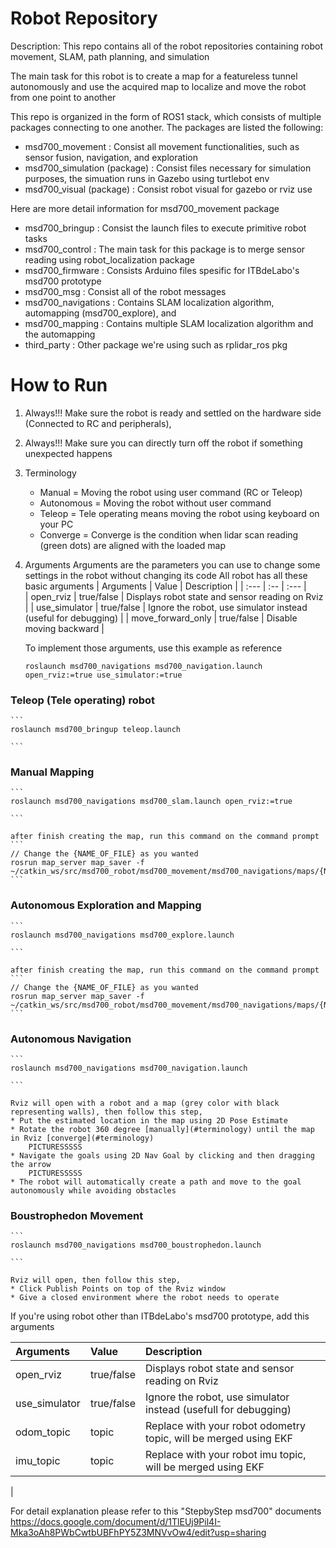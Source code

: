 # Robot Repository

Description: 
This repo contains all of the robot repositories containing robot movement, SLAM, path planning, and simulation

The main task for this robot is to create a map for a featureless tunnel autonomously and use the acquired map to localize and move the robot from one point to another

This repo is organized in the form of ROS1 stack, which consists of multiple packages connecting to one another. 
The packages are listed the following:
* msd700_movement                : Consist all movement functionalities, such as sensor fusion, navigation, and exploration
* msd700_simulation (package)    : Consist files necessary for simulation purposes, the simuation runs in Gazebo using turtlebot env
* msd700_visual (package)        : Consist robot visual for gazebo or rviz use


Here are more detail information for msd700_movement package
* msd700_bringup            : Consist the launch files to execute primitive robot tasks
* msd700_control            : The main task for this package is to merge sensor reading using robot_localization package
* msd700_firmware           : Consists Arduino files spesific for ITBdeLabo's msd700 prototype
* msd700_msg                : Consist all of the robot messages
* msd700_navigations        : Contains SLAM localization algorithm, automapping (msd700_explore), and  
* msd700_mapping            : Contains multiple SLAM localization algorithm and the automapping
* third_party               : Other package we're using such as rplidar_ros pkg



# How to Run
1. Always!!! Make sure the robot is ready and settled on the hardware side (Connected to RC and peripherals),
2. Always!!! Make sure you can directly turn off the robot if something unexpected happens
3. <a name="terminology"></a>Terminology
    * Manual         = Moving the robot using user command (RC or Teleop)
    * Autonomous     = Moving the robot without user command   
    * Teleop         = Tele operating means moving the robot using keyboard on your PC
    * Converge       = Converge is the condition when lidar scan reading (green dots) are aligned with the loaded map 
4. Arguments
    Arguments are the parameters you can use to change some settings in the robot without changing its code
    All robot has all these basic arguments
    | Arguments             | Value         | Description                                                       |
    | :---                  | :--           | :---                                                              |  
    | open_rviz             | true/false    | Displays robot state and sensor reading on Rviz                   |
    | use_simulator         | true/false    | Ignore the robot, use simulator instead (useful for debugging)    |
    | move_forward_only     | true/false    | Disable moving backward                                           |


    To implement those arguments, use this example as reference
    ```
    roslaunch msd700_navigations msd700_navigation.launch open_rviz:=true use_simulator:=true 
    ```


### Teleop (Tele operating) robot 
    ```
    roslaunch msd700_bringup teleop.launch

    ```

### Manual Mapping 
    ```
    roslaunch msd700_navigations msd700_slam.launch open_rviz:=true

    ```

    after finish creating the map, run this command on the command prompt
    ```
    // Change the {NAME_OF_FILE} as you wanted
    rosrun map_server map_saver -f ~/catkin_ws/src/msd700_robot/msd700_movement/msd700_navigations/maps/{NAME_OF_THE_FILE}.yaml
    ```

### Autonomous Exploration and Mapping
    ```
    roslaunch msd700_navigations msd700_explore.launch 

    ```

    after finish creating the map, run this command on the command prompt
    ```
    // Change the {NAME_OF_FILE} as you wanted
    rosrun map_server map_saver -f ~/catkin_ws/src/msd700_robot/msd700_movement/msd700_navigations/maps/{NAME_OF_THE_FILE}.yaml
    ```

### Autonomous Navigation
    ```
    roslaunch msd700_navigations msd700_navigation.launch 

    ```
    
    Rviz will open with a robot and a map (grey color with black representing walls), then follow this step,
    * Put the estimated location in the map using 2D Pose Estimate
    * Rotate the robot 360 degree [manually](#terminology) until the map in Rviz [converge](#terminology)
        PICTURESSSSS
    * Navigate the goals using 2D Nav Goal by clicking and then dragging the arrow
        PICTURESSSSS
    * The robot will automatically create a path and move to the goal autonomously while avoiding obstacles


### Boustrophedon Movement
    ```
    roslaunch msd700_navigations msd700_boustrophedon.launch 

    ```

    Rviz will open, then follow this step,
    * Click Publish Points on top of the Rviz window
    * Give a closed environment where the robot needs to operate
    


If you're using robot other than ITBdeLabo's msd700 prototype, add this arguments

| Arguments             | Value         | Description                                                       |
| :---                  | :--           | :---                                                              |  
| open_rviz             | true/false    | Displays robot state and sensor reading on Rviz                   |
| use_simulator         | true/false    | Ignore the robot, use simulator instead (usefull for debugging)   |
| odom_topic            | topic         | Replace with your robot odometry topic, will be merged using EKF  |
| imu_topic             | topic         | Replace with your robot imu topic, will be merged using EKF       | 
|



For detail explanation please refer to this "StepbyStep msd700" documents
https://docs.google.com/document/d/1TlEUj9Pil4I-Mka3oAh8PWbCwtbUBFhPY5Z3MNVvOw4/edit?usp=sharing




